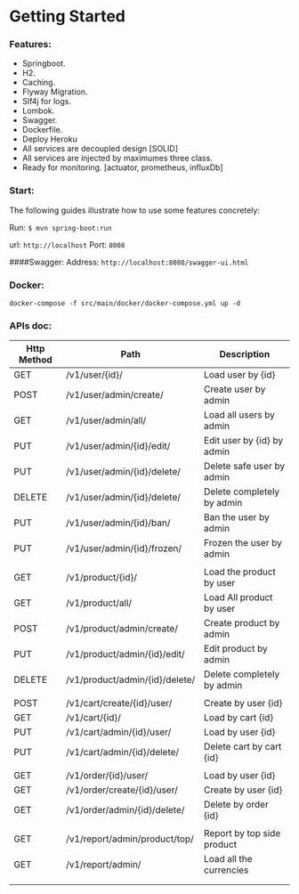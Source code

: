 # Getting Started

### Features:

* Springboot.
* H2.
* Caching.
* Flyway Migration.
* Slf4j for logs.  
* Lombok.
* Swagger.
* Dockerfile.
* Deploy Heroku 
* All services are decoupled design [SOLID]
* All services are injected by maximumes three class.
* Ready for monitoring. [actuator, prometheus, influxDb]

### Start:

The following guides illustrate how to use some features concretely:

Run:
`$ mvn spring-boot:run`

url: `http://localhost` Port: `8008`

####Swagger:
Address: 
`http://localhost:8008/swagger-ui.html`

### Docker:

`docker-compose -f src/main/docker/docker-compose.yml up -d`


### APIs doc:

| Http Method   | Path                                    | Description                 |
|-------------	|---------------------------------------- |---------------------------	|
| GET           | /v1/user/{id}/                          | Load user by {id}           |
| POST          | /v1/user/admin/create/                  | Create user by admin        |
| GET           | /v1/user/admin/all/                     | Load all users by admin     |
| PUT           | /v1/user/admin/{id}/edit/               | Edit user by {id} by admin    |
| PUT           | /v1/user/admin/{id}/delete/             | Delete safe user by admin        |
| DELETE        | /v1/user/admin/{id}/delete/             | Delete completely by admin    |
| PUT           | /v1/user/admin/{id}/ban/                | Ban the user by admin        |
| PUT           | /v1/user/admin/{id}/frozen/             | Frozen the user by admin        |
|            	|                                         |                             	|
| GET           | /v1/product/{id}/                       | Load the product by user        |
| GET           | /v1/product/all/                        | Load All product by user     |
| POST          | /v1/product/admin/create/               | Create product by admin        |
| PUT           | /v1/product/admin/{id}/edit/            | Edit product by admin        |
| DELETE        | /v1/product/admin/{id}/delete/          | Delete completely by admin    |
|               |                                         |                               |
| POST          | /v1/cart/create/{id}/user/              | Create by user {id}      |
| GET           | /v1/cart/{id}/                          | Load by cart {id}         |
| PUT           | /v1/cart/admin/{id}/user/               | Load by user {id}       |
| PUT           | /v1/cart/admin/{id}/delete/             | Delete cart by cart {id}       |
|               |                                         |                               |
| GET           | /v1/order/{id}/user/                    | Load by user {id}         |
| GET           | /v1/order/create/{id}/user/             | Create by user {id}     |
| GET           | /v1/order/admin/{id}/delete/            | Delete by order {id}  |
|               |                                         |                               |
| GET           | /v1/report/admin/product/top/           | Report by top side product         |
| GET           | /v1/report/admin/                       | Load all the currencies       |
|               |                                         |                               |
|               |                                         |                               |



